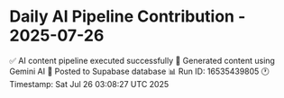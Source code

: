 # Daily AI Pipeline Contribution - 2025-07-26

✅ AI content pipeline executed successfully
🤖 Generated content using Gemini AI
💾 Posted to Supabase database
📊 Run ID: 16535439805
🕐 Timestamp: Sat Jul 26 03:08:27 UTC 2025
